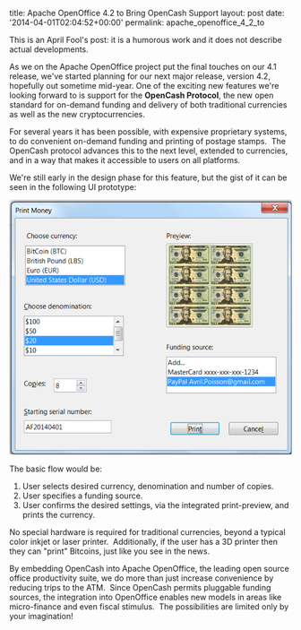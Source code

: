 title: Apache OpenOffice 4.2 to Bring OpenCash Support
layout: post
date: '2014-04-01T02:04:52+00:00'
permalink: apache_openoffice_4_2_to

<p>This is an April Fool's post: it is a humorous work and it does not describe actual developments.<br /></p>
  <p>As we on the Apache OpenOffice project put the final touches on our 4.1 release, we've started planning for our next major release, version 4.2, hopefully out sometime mid-year. One of the exciting new features we're looking forward to is support for the <b>OpenCash Protocol</b>, the new open standard for on-demand funding and delivery of both traditional currencies as well as the new cryptocurrencies.</p> 
  <p>For several years it has been possible, with expensive proprietary systems, to do convenient on-demand funding and printing of postage stamps.&nbsp; The OpenCash protocol advances this to the next level, extended to currencies, and in a way that makes it accessible to users on all platforms. </p> 
  <p>We're still early in the design phase for this feature, but the gist of it can be seen in the following UI prototype: <br /></p> 
  <div align="center"><img src="../images/blog/apache_openoffice_4_2_to_OpenCash.png" /></div> 
  <p> The basic flow would be: <br /></p> 
  <ol> 
    <li>User selects desired currency, denomination and number of copies.<br /></li> 
    <li>User specifies a funding source.</li> 
    <li>User confirms the desired settings, via the integrated print-preview, and prints the currency.&nbsp; <br /></li> 
  </ol>No special hardware is required for traditional currencies, beyond a typical color inkjet or laser printer.&nbsp; Additionally, if the user has a 3D printer then they can &quot;print&quot; Bitcoins, just like you see in the news.
  
  
  
  
  
  
  
  
  
  
  <p>By embedding OpenCash into Apache OpenOffice, the leading open source office productivity suite, we do more than just increase convenience by reducing trips to the ATM.&nbsp; Since OpenCash permits pluggable funding sources, the integration into OpenOffice enables new models in areas like micro-finance and even fiscal stimulus.&nbsp; The possibilities are limited only by your imagination!<br /></p>
